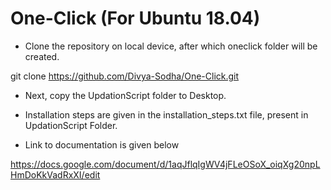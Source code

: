 # One-Click (For Ubuntu 18.04)

- Clone the repository on local device, after which oneclick folder will be created.
 
 git clone https://github.com/Divya-Sodha/One-Click.git

- Next, copy the UpdationScript folder to Desktop.

- Installation steps are given in the installation_steps.txt file, present in UpdationScript Folder. 

- Link to documentation is given below

https://docs.google.com/document/d/1aqJflqIgWV4jFLeOSoX_oiqXg20npLHmDoKkVadRxXI/edit
